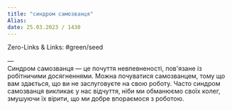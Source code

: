 ```yaml
---
title: "синдром самозванця"
Alias: 
date: 25.03.2023 / 1430  
---
```

Zero-Links & Links:  #green/seed 


—  
Синдром самозванця — це почуття невпевненості, пов'язане із робітничими досягненнями. Можна почуватися самозванцем, тому що вам здається, що ви не заслуговуєте на свою роботу. Часто синдром самозванця викликає у нас відчуття, ніби ми обманюємо своїх колег, змушуючи їх вірити, що ми добре впораємося з роботою.